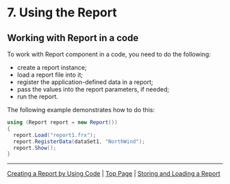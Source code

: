 # 7. Using the Report

## Working with Report in a code

To work with Report component in a code, you need to do the following:

- create a report instance; 
- load a report file into it; 
- register the application-defined data in a report; 
- pass the values into the report parameters, if needed; 
- run the report. 

The following example demonstrates how to do this:

```csharp
using (Report report = new Report())
{
  report.Load("report1.frx");
  report.RegisterData(dataSet1, "NorthWind");
  report.Show();
}
```

---

[Creating a Report by Using Code](CreatingReportUsingCode.md) | [Top Page](README.md) | [Storing and Loading a Report](StoringLoadingReport.md)
